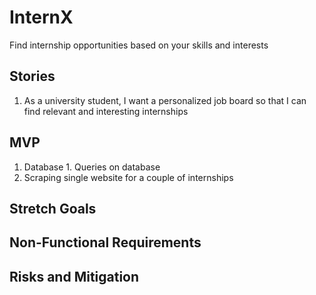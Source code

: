 # InternX
Find internship opportunities based on your skills and interests

## Stories
  1. As a university student, I want a personalized job board so that I can find relevant and interesting internships

## MVP
  1. Database
    1. Queries on database
  2. Scraping single website for a couple of internships

## Stretch Goals

## Non-Functional Requirements

## Risks and Mitigation
